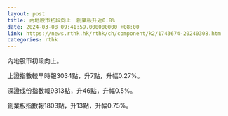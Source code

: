 ```yaml
---
layout: post
title: 內地股市初段向上　創業板升近0.8%
date: 2024-03-08 09:41:59.000000000 +08:00
link: https://news.rthk.hk/rthk/ch/component/k2/1743674-20240308.htm
categories: rthk
---
```


內地股市初段向上。

上證指數較早時報3034點，升7點，升幅0.27%。

深證成份指數報9313點，升46點，升幅0.5%。

創業板指數報1803點，升13點，升幅0.75%。
